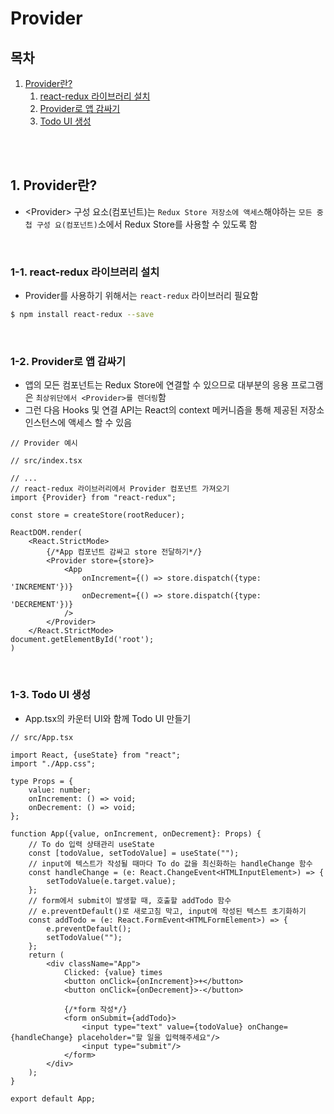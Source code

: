# Provider

## 목차

1. [Provider란?](#1-provider란)
    1. [react-redux 라이브러리 설치](#1-1-react-redux-라이브러리-설치)
    2. [Provider로 앱 감싸기](#1-2-provider로-앱-감싸기)
    3. [Todo UI 생성](#1-3-todo-ui-생성)

<br/>
<br/>

## 1. Provider란?

- \<Provider> 구성 요소(컴포넌트)는 `Redux Store 저장소에 액세스`해야하는 `모든 중첩 구성 요(컴포넌트)`소에서 Redux Store를 사용할 수 있도록 함

<br/>

### 1-1. react-redux 라이브러리 설치

- Provider를 사용하기 위해서는 `react-redux` 라이브러리 필요함

```bash
$ npm install react-redux --save
```

<br/>

### 1-2. Provider로 앱 감싸기

- 앱의 모든 컴포넌트는 Redux Store에 연결할 수 있으므로 대부분의 응용 프로그램은 `최상위단에서 <Provider>를 렌더링`함
- 그런 다음 Hooks 및 연결 API는 React의 context 메커니즘을 통해 제공된 저장소 인스턴스에 액세스 할 수 있음

```tsx
// Provider 예시

// src/index.tsx

// ...
// react-redux 라이브러리에서 Provider 컴포넌트 가져오기
import {Provider} from "react-redux";

const store = createStore(rootReducer);

ReactDOM.render(
    <React.StrictMode>
        {/*App 컴포넌트 감싸고 store 전달하기*/}
        <Provider store={store}>
            <App
                onIncrement={() => store.dispatch({type: 'INCREMENT'})}
                onDecrement={() => store.dispatch({type: 'DECREMENT'})}
            />
        </Provider>
    </React.StrictMode>
document.getElementById('root');
)
```

<br/>

### 1-3. Todo UI 생성

- App.tsx의 카운터 UI와 함께 Todo UI 만들기

```tsx
// src/App.tsx

import React, {useState} from "react";
import "./App.css";

type Props = {
    value: number;
    onIncrement: () => void;
    onDecrement: () => void;
};

function App({value, onIncrement, onDecrement}: Props) {
    // To do 입력 상태관리 useState
    const [todoValue, setTodoValue] = useState("");
    // input에 텍스트가 작성될 때마다 To do 값을 최신화하는 handleChange 함수
    const handleChange = (e: React.ChangeEvent<HTMLInputElement>) => {
        setTodoValue(e.target.value);
    };
    // form에서 submit이 발생할 때, 호출할 addTodo 함수
    // e.preventDefault()로 새로고침 막고, input에 작성된 텍스트 초기화하기
    const addTodo = (e: React.FormEvent<HTMLFormElement>) => {
        e.preventDefault();
        setTodoValue("");
    };
    return (
        <div className="App">
            Clicked: {value} times
            <button onClick={onIncrement}>+</button>
            <button onClick={onDecrement}>-</button>

            {/*form 작성*/}
            <form onSubmit={addTodo}>
                <input type="text" value={todoValue} onChange={handleChange} placeholder="할 일을 입력해주세요"/>
                <input type="submit"/>
            </form>
        </div>
    );
}

export default App;

```